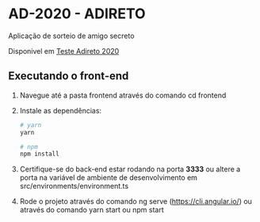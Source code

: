 # AD-2020 - ADIRETO

Aplicação de sorteio de amigo secreto

Disponivel em [Teste Adireto 2020](https://ad-2020.netlify.app)

## Executando o front-end

1. Navegue até a pasta frontend através do comando cd frontend

2. Instale as dependências:

   ```bash
   # yarn
   yarn

   # npm
   npm install
   ```

3. Certifique-se do back-end estar rodando na porta **3333** ou altere a porta na variável de ambiente de desenvolvimento em src/environments/environment.ts

4. Rode o projeto através do comando ng serve (https://cli.angular.io/) ou através do comando yarn start ou npm start
